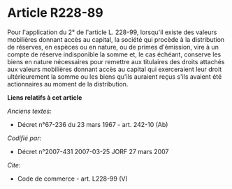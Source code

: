 # Article R228-89

Pour l'application du 2° de l'article L. 228-99, lorsqu'il existe des valeurs mobilières donnant accès au capital, la société
qui procède à la distribution de réserves, en espèces ou en nature, ou de primes d'émission, vire à un compte de réserve
indisponible la somme et, le cas échéant, conserve les biens en nature nécessaires pour remettre aux titulaires des droits
attachés aux valeurs mobilières donnant accès au capital qui exerceraient leur droit ultérieurement la somme ou les biens
qu'ils auraient reçus s'ils avaient été actionnaires au moment de la distribution.

**Liens relatifs à cet article**

_Anciens textes_:

  - Décret n°67-236 du 23 mars 1967 - art. 242-10 (Ab)

_Codifié par_:

  - Décret n°2007-431 2007-03-25 JORF 27 mars 2007

_Cite_:

  - Code de commerce - art. L228-99 (V)
